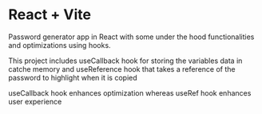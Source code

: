 # React + Vite

Password generator app in React with some under the hood functionalities and optimizations using hooks.

This project includes useCallback hook for storing the variables data in catche memory and useReference hook that takes a reference of the password to highlight when it is copied

useCallback hook enhances optimization whereas useRef hook enhances user experience 
